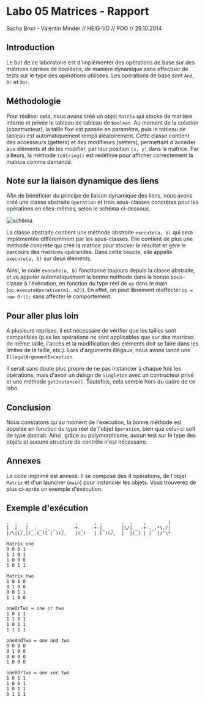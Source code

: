 Labo 05 Matrices - Rapport
==========================

Sacha Bron - Valentin Minder // HEIG-VD // POO // 29.10.2014

Introduction
-------
Le but de ce laboratoire est d'implémenter des opérations de base sur des matrices carrées de booléens, de manière dynamique sans effectuer de tests sur le type des opérations utilisées. Les opérations de base sont `And`, `Or` et `Xor`.

Méthodologie
-------
Pour réaliser cela, nous avons créé un objet `Matrix` qui stocke de manière interne et privée le tableau de tableau de `boolean`. Au moment de la création (constructeur), la taille fixe est passée en paramètre, puis le tableau de tableau est automatiquement rempli aléatoirement. Cette classe contient des accesseurs (getters) et des modifieurs (setters), permettant d'accéder aux éléments et de les modifier, par leur position `(x, y)` dans la matrice. Par ailleurs, la méthode `toString()` est redéfinie pour afficher correctement la matrice comme demandé.

Note sur la liaison dynamique des liens
-------
Afin de bénéficier du principe de liaison dynamique des liens, nous avons créé une classe abstraite `Operation` et trois sous-classes concrètes pour les opérations en elles-mêmes, selon le schéma ci-dessous. 

![schéma](http://i.imgur.com/3NOxB8y.png "Schéma d'héritage des opérations")

La classe abstraite contient une méthode abstraite `execute(a, b)` qui sera implémentée différemment par les sous-classes. Elle contient de plus une méthode concrète qui créé la matrice pour stocker le résultat et gère le parcours des matrices opérandes. Dans cette boucle, elle appelle `execute(a, b)` sur deux éléments.

Ainsi, le code `execute(a, b)` fonctionne toujours depuis la classe abstraite, et va appeler automatiquement la bonne méthode dans la bonne sous-classe à l'éxécution, en fonction du type réel de `op` dans le main (`op.executeOperation(m1, m2)`). En effet, on peut librement réaffecter `op = new Or();` sans affecter le comportement.

Pour aller plus loin
-----
A plusieurs reprises, il est nécessaire de vérifier que les tailles sont compatibles (p.ex les opérations ne sont applicables que sur des matrices de même taille, l'accès et la modification des éléments doit se faire dans les limites de la taille, etc.). Lors d'arguments illégaux, nous avons lancé une `IllegalArgumentException`.

Il serait sans doute plus propre de ne pas instancier à chaque fois les opérations, mais d'avoir un deisgn de `Singleton` avec un contructeur privé et une méthode `getInstance()`. Toutefois, cela semble hors du cadre de ce labo.

Conclusion
-----
Nous constatons qu'au moment de l'execution, la bonne méthode est appelée en fonction du type réel de l'objet `Operation`, bien que celui-ci soit de type abstrait. Ainsi, grâce au polymorphisme, aucun test sur le type des objets et aucune structure de contrôle n'est nécessaire.

Annexes
-----
Le code imprimé est annexé. Il se compose des 4 opérations, de l'objet `Matrix` et d'un launcher (`main`) pour instancier les objets. Vous trouverez de plus ci-après un exemple d'éxécution.

<div style="page-break-after: always;"></div>

Exemple d'exécution
-----

```
.  .   .                 ,      , .       .  .    ,        |
|  | _ | _. _ ._ _  _   -+-_   -+-|_  _   |\/| _ -+-._.*\./|
|/\|(/,|(_.(_)[ | )(/,   |(_)   | [ )(/,  |  |(_] | |  |/'\*

Matrix one
0 0 0 1 
1 1 0 1 
1 0 0 0 
1 0 1 1 

Matrix two
1 0 1 0 
0 1 0 0 
0 0 1 1 
1 1 0 0 

oneOrTwo = one or two
1 0 1 1 
1 1 0 1 
1 0 1 1 
1 1 1 1 

oneAndTwo = one and two
0 0 0 0 
0 1 0 0 
0 0 0 0 
1 0 0 0 

oneXOrTwo = one xor two
1 0 1 1 
1 0 0 1 
1 0 1 1 
0 1 1 1 
```
